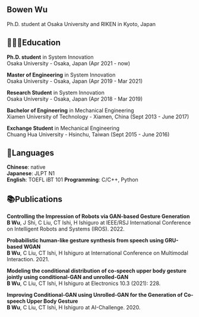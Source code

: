 
## Bowen Wu
Ph.D. student at Osaka University and RIKEN in Kyoto, Japan

## 👩🏼‍🎓Education
**Ph.D. student** in System Innovation\
Osaka University - Osaka, Japan (Apr 2021 - now)

**Master of Engineering** in System Innovation\
Osaka University - Osaka, Japan (Apr 2019 - Mar 2021)

**Research Student** in System Innovation\
Osaka University - Osaka, Japan (Apr 2018 - Mar 2019)

**Bachelor of Engineering** in Mechanical Engineering\
Xiamen University of Technology - Xiamen, China (Sept 2013 - June 2017)

**Exchange Student** in Mechanical Engineering\
Chuang Hua University - Hsinchu, Taiwan (Sept 2015 - June 2016)

## 💬Languages
**Chinese**: native\
**Japanese**: JLPT N1\
**English**: TOEFL iBT 101
**Programming**: C/C++, Python

## 📚Publications
**Controlling the Impression of Robots via GAN-based Gesture Generation**\
**B Wu**, J Shi, C Liu, CT Ishi, H Ishiguro at IEEE/RSJ International Conference on Intelligent Robots and Systems (IROS). 2022.

**Probabilistic human-like gesture synthesis from speech using GRU-based WGAN**\
**B Wu**, C Liu, CT Ishi, H Ishiguro at International Conference on Multimodal Interaction. 2021.

**Modeling the conditional distribution of co-speech upper body gesture jointly using conditional-GAN and unrolled-GAN**\
**B Wu**, C Liu, CT Ishi, H Ishiguro at Electronics 10.3 (2021): 228.

**Improving Conditional-GAN using Unrolled-GAN for the Generation of Co-speech Upper Body Gesture**\
**B Wu**, C Liu, CT Ishi, H Ishiguro at AI-Challenge. 2020.
